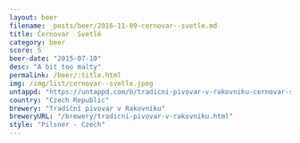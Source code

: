 ```yaml
---
layout: beer
filename: _posts/beer/2016-11-09-cernovar--svetle.md
title: Černovar  Svetlé
category: beer
score: 5
beer-date: "2015-07-10"
desc: "A bit too malty"
permalink: /beer/:title.html
img: /img/list/cernovar--svetle.jpeg
untappd: "https://untappd.com/b/tradicni-pivovar-v-rakovniku-cernovar-svetle/459676"
country: "Czech Republic"
brewery: "Tradiční pivovar v Rakovníku"
breweryURL: "/brewery/tradicni-pivovar-v-rakovniku.html"
style: "Pilsner - Czech"
---
```

